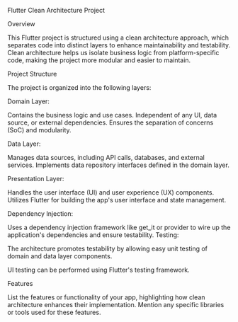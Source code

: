 Flutter Clean Architecture Project


Overview


This Flutter project is structured using a clean architecture approach, which separates code into distinct layers to enhance maintainability and testability. Clean architecture helps us isolate business logic from platform-specific code, making the project more modular and easier to maintain.

Project Structure


The project is organized into the following layers:

Domain Layer:



Contains the business logic and use cases.
Independent of any UI, data source, or external dependencies.
Ensures the separation of concerns (SoC) and modularity.


Data Layer:

Manages data sources, including API calls, databases, and external services.
Implements data repository interfaces defined in the domain layer.


Presentation Layer:

Handles the user interface (UI) and user experience (UX) components.
Utilizes Flutter for building the app's user interface and state management.


Dependency Injection:

Uses a dependency injection framework like get_it or provider to wire up the application's dependencies and ensure testability.
Testing:

The architecture promotes testability by allowing easy unit testing of domain and data layer components.


UI testing can be performed using Flutter's testing framework.


Features


List the features or functionality of your app, highlighting how clean architecture enhances their implementation. Mention any specific libraries or tools used for these features.

